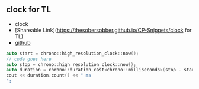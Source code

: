 
## clock for TL

- clock
- [Shareable Link](https://thesobersobber.github.io/CP-Snippets/clock for TL)
- [github](https://github.com/theSoberSobber/CP-Snippets/blob/main/snippets.json#L167)

```cpp
auto start = chrono::high_resolution_clock::now();
// code goes here
auto stop = chrono::high_resolution_clock::now();
auto duration = chrono::duration_cast<chrono::milliseconds>(stop - start);
cout << duration.count() << " ms
";

```
